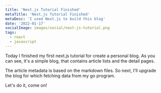 ```yaml
---
title: 'Next.js Tutorial Finished'
metaTitle: 'Next.js Tutorial Finished'
metaDesc: 'I used Next.js to build this blog'
date: '2022-01-17'
socialImage: images/social/next-js-tutorial.png
tags:
  - react
  - javascript
---
```


Today I finished my first next.js tutorial for create a personal blog. As you can see, it's a simple blog,
that contains article lists and the detail pages.

The article metadata is based on the markdown files. So next, I'll upgrade the blog for which fetching data from my go program.

Let's do it, come on!
